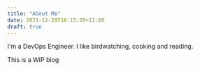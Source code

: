 ```yaml
---
title: "About Me"
date: 2021-12-28T16:15:29+11:00
draft: true
---
```


I'm a DevOps Engineer. I like birdwatching, cooking and reading.

This is a WIP blog


